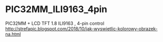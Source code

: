 # PIC32MM_ILI9163_4pin
PIC32MM + LCD TFT 1.8 ILI9163 , 4-pin control
http://strefapic.blogspot.com/2018/10/jak-wyswietlic-kolorowy-obrazek-na.html
